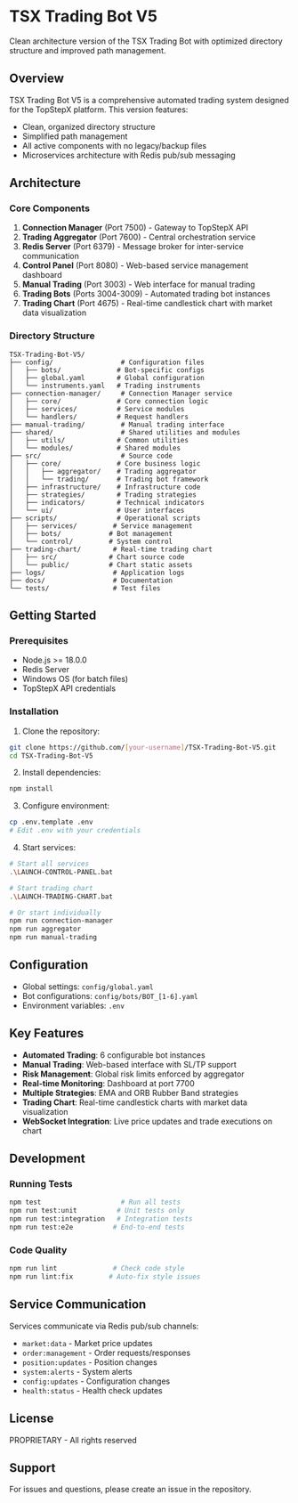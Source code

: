 # TSX Trading Bot V5

Clean architecture version of the TSX Trading Bot with optimized directory structure and improved path management.

## Overview

TSX Trading Bot V5 is a comprehensive automated trading system designed for the TopStepX platform. This version features:
- Clean, organized directory structure
- Simplified path management
- All active components with no legacy/backup files
- Microservices architecture with Redis pub/sub messaging

## Architecture

### Core Components

1. **Connection Manager** (Port 7500) - Gateway to TopStepX API
2. **Trading Aggregator** (Port 7600) - Central orchestration service
3. **Redis Server** (Port 6379) - Message broker for inter-service communication
4. **Control Panel** (Port 8080) - Web-based service management dashboard
5. **Manual Trading** (Port 3003) - Web interface for manual trading
6. **Trading Bots** (Ports 3004-3009) - Automated trading bot instances
7. **Trading Chart** (Port 4675) - Real-time candlestick chart with market data visualization

### Directory Structure

```
TSX-Trading-Bot-V5/
├── config/                 # Configuration files
│   ├── bots/              # Bot-specific configs
│   ├── global.yaml        # Global configuration
│   └── instruments.yaml   # Trading instruments
├── connection-manager/     # Connection Manager service
│   ├── core/              # Core connection logic
│   ├── services/          # Service modules
│   └── handlers/          # Request handlers
├── manual-trading/         # Manual trading interface
├── shared/                 # Shared utilities and modules
│   ├── utils/             # Common utilities
│   └── modules/           # Shared modules
├── src/                    # Source code
│   ├── core/              # Core business logic
│   │   ├── aggregator/    # Trading aggregator
│   │   └── trading/       # Trading bot framework
│   ├── infrastructure/    # Infrastructure code
│   ├── strategies/        # Trading strategies
│   ├── indicators/        # Technical indicators
│   └── ui/                # User interfaces
├── scripts/               # Operational scripts
│   ├── services/         # Service management
│   ├── bots/            # Bot management
│   └── control/         # System control
├── trading-chart/        # Real-time trading chart
│   ├── src/             # Chart source code
│   └── public/          # Chart static assets
├── logs/                 # Application logs
├── docs/                 # Documentation
└── tests/                # Test files
```

## Getting Started

### Prerequisites

- Node.js >= 18.0.0
- Redis Server
- Windows OS (for batch files)
- TopStepX API credentials

### Installation

1. Clone the repository:
```bash
git clone https://github.com/[your-username]/TSX-Trading-Bot-V5.git
cd TSX-Trading-Bot-V5
```

2. Install dependencies:
```bash
npm install
```

3. Configure environment:
```bash
cp .env.template .env
# Edit .env with your credentials
```

4. Start services:
```bash
# Start all services
.\LAUNCH-CONTROL-PANEL.bat

# Start trading chart
.\LAUNCH-TRADING-CHART.bat

# Or start individually
npm run connection-manager
npm run aggregator
npm run manual-trading
```

## Configuration

- Global settings: `config/global.yaml`
- Bot configurations: `config/bots/BOT_[1-6].yaml`
- Environment variables: `.env`

## Key Features

- **Automated Trading**: 6 configurable bot instances
- **Manual Trading**: Web-based interface with SL/TP support
- **Risk Management**: Global risk limits enforced by aggregator
- **Real-time Monitoring**: Dashboard at port 7700
- **Multiple Strategies**: EMA and ORB Rubber Band strategies
- **Trading Chart**: Real-time candlestick charts with market data visualization
- **WebSocket Integration**: Live price updates and trade executions on chart

## Development

### Running Tests
```bash
npm test                    # Run all tests
npm run test:unit          # Unit tests only
npm run test:integration   # Integration tests
npm run test:e2e          # End-to-end tests
```

### Code Quality
```bash
npm run lint              # Check code style
npm run lint:fix         # Auto-fix style issues
```

## Service Communication

Services communicate via Redis pub/sub channels:
- `market:data` - Market price updates
- `order:management` - Order requests/responses
- `position:updates` - Position changes
- `system:alerts` - System alerts
- `config:updates` - Configuration changes
- `health:status` - Health check updates

## License

PROPRIETARY - All rights reserved

## Support

For issues and questions, please create an issue in the repository.